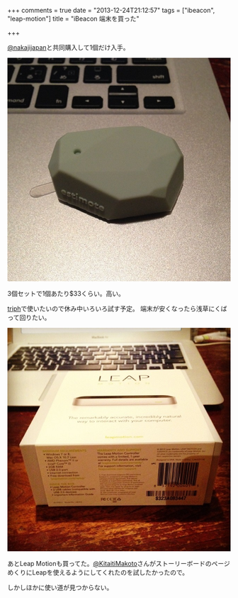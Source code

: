 +++
comments = true
date = "2013-12-24T21:12:57"
tags = ["ibeacon", "leap-motion"]
title = "iBeacon 端末を買った"

+++

[@nakajijapan](https://twitter.com/nakajijapan)と共同購入して1個だけ入手。

<!--more-->

![](/images/post/estimote-1.jpg)

3個セットで1個あたり$33くらい。高い。

[triph](http://triph.jp)で使いたいので休み中いろいろ試す予定。
端末が安くなったら浅草にくばって回りたい。

![](/images/post/estimote-2.jpg)

あとLeap Motionも買ってた。[@KitaitiMakoto](https://twitter.com/KitaitiMakoto)さんがストーリーボードのページめくりにLeapを使えるようにしてくれたのを試したかったので。

しかしほかに使い道が見つからない。

